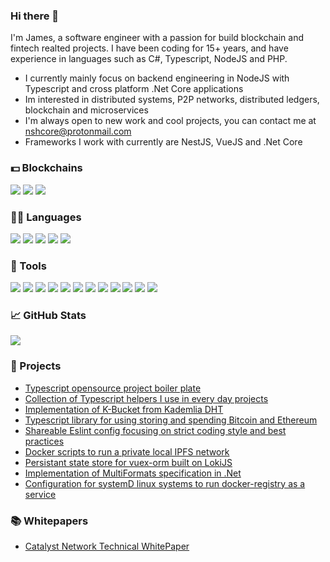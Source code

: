 ### Hi there 👋

I'm James, a software engineer with a passion for build blockchain and fintech realted projects. I have been coding for 15+ years, and have experience in languages such as C#, Typescript, NodeJS and PHP.

* I currently mainly focus on backend engineering in NodeJS with Typescript and cross platform .Net Core applications
* Im interested in distributed systems, P2P networks, distributed ledgers, blockchain and microservices
* I'm always open to new work and cool projects, you can contact me at nshcore@protonmail.com
* Frameworks I work with currently are NestJS, VueJS and .Net Core

### 💵 Blockchains

![](https://img.shields.io/badge/Bitcoin-informational?style=flat&color=1d1f21&logo=bitcoin)
![](https://img.shields.io/badge/Ethereum-informational?style=flat&color=1d1f21&logo=ethereum)
![](https://img.shields.io/badge/IPFS-informational?style=flat&color=1d1f21&logo=ipfs)


### 👨‍💻 Languages

![](https://img.shields.io/badge/TypeScript-informational?style=flat&color=1d1f21&logo=typescript)
![](https://img.shields.io/badge/NetCore-informational?style=flat&color=1d1f21&logo=c#)
![](https://img.shields.io/badge/JavaScript-informational?style=flat&color=1d1f21&logo=javascript)
![](https://img.shields.io/badge/Node.js-informational?style=flat&color=1d1f21&logo=node.js)
![](https://img.shields.io/badge/SQL-informational?style=flat&color=1d1f21&logo=mysql)


### 🔧 Tools

![](https://img.shields.io/badge/Linux-informational?style=flat&color=1d1f21&logo=linux)
![](https://img.shields.io/badge/Webstorm-informational?style=flat&color=1d1f21&logo=webstorm)
![](https://img.shields.io/badge/rider-informational?style=flat&color=1d1f21&logo=rider)
![](https://img.shields.io/badge/Github-informational?style=flat&color=1d1f21&logo=github)
![](https://img.shields.io/badge/NestJS-informational?style=flat&color=1d1f21&logo=nestjs)
![](https://img.shields.io/badge/VueJS-informational?style=flat&color=1d1f21&logo=vuejs)
![](https://img.shields.io/badge/Redis-informational?style=flat&color=1d1f21&logo=redis)
![](https://img.shields.io/badge/RabbitMQ-informational?style=flat&color=1d1f21&logo=rabbitmq)
![](https://img.shields.io/badge/Docker-informational?style=flat&color=1d1f21&logo=docker)
![](https://img.shields.io/badge/PostgreSQL-informational?style=flat&color=1d1f21&logo=PostgreSQL)
![](https://img.shields.io/badge/AWS-informational?style=flat&color=1d1f21&logo=aws-cloud)
![](https://img.shields.io/badge/Azure-informational?style=flat&color=1d1f21&logo=azure-cloud)

### &#x1f4c8; GitHub Stats

<a href="https://github.com/yohannesHL/yohannesHL">
  <img align="center" src="https://github-readme-stats.vercel.app/api/top-langs/?username=nshcore&hide=html,css,vue&title_color=1d1f21" />
</a>

### 🔨 Projects

- [Typescript opensource project boiler plate](https://github.com/nshCore/ts-oss-boiler)
- [Collection of Typescript helpers I use in every day projects](https://github.com/nshCore/utility-ts)
- [Implementation of K-Bucket from Kademlia DHT](https://github.com/nshCore/KBucketNET)
- [Typescript library for using storing and spending Bitcoin and Ethereum](https://github.com/nshCore/cryptowallet-ts)
- [Shareable Eslint config focusing on strict coding style and best practices](https://github.com/nshCore/eslint-config-nshcore)
- [Docker scripts to run a private local IPFS network](https://github.com/nshCore/ipfs-private-network)
- [Persistant state store for vuex-orm built on LokiJS](https://github.com/nshCore/vuex-orm-plugin-lokijs)
- [Implementation of MultiFormats specification in .Net](https://github.com/nshCore/multiformats-dotnet)
- [Configuration for systemD linux systems to run docker-registry as a service](https://github.com/nshCore/docker-registry)

### 📚 Whitepapers

- [Catalyst Network Technical WhitePaper](https://github.com/nshCore/catalyst-whitepaper/blob/master/catalyst-technical-whitepaper-new.pdf)
